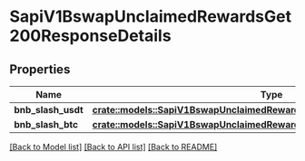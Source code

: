 # SapiV1BswapUnclaimedRewardsGet200ResponseDetails

## Properties

Name | Type | Description | Notes
------------ | ------------- | ------------- | -------------
**bnb_slash_usdt** | [**crate::models::SapiV1BswapUnclaimedRewardsGet200ResponseDetailsBnbUsdt**](_sapi_v1_bswap_unclaimedRewards_get_200_response_details_BNB_USDT.md) |  | 
**bnb_slash_btc** | [**crate::models::SapiV1BswapUnclaimedRewardsGet200ResponseDetailsBnbBtc**](_sapi_v1_bswap_unclaimedRewards_get_200_response_details_BNB_BTC.md) |  | 

[[Back to Model list]](../README.md#documentation-for-models) [[Back to API list]](../README.md#documentation-for-api-endpoints) [[Back to README]](../README.md)


